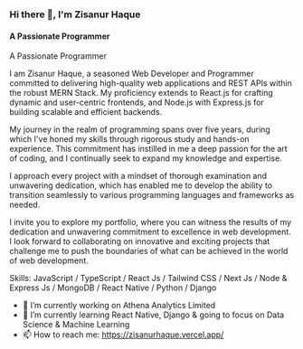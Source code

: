 ### Hi there 👋, I'm Zisanur Haque
#### A Passionate Programmer
A Passionate Programmer

I am Zisanur Haque, a seasoned Web Developer and Programmer committed to delivering high-quality web applications and REST APIs within the robust MERN Stack. My proficiency extends to React.js for crafting dynamic and user-centric frontends, and Node.js with Express.js for building scalable and efficient backends.

My journey in the realm of programming spans over five years, during which I've honed my skills through rigorous study and hands-on experience. This commitment has instilled in me a deep passion for the art of coding, and I continually seek to expand my knowledge and expertise.

I approach every project with a mindset of thorough examination and unwavering dedication, which has enabled me to develop the ability to transition seamlessly to various programming languages and frameworks as needed.

I invite you to explore my portfolio, where you can witness the results of my dedication and unwavering commitment to excellence in web development. I look forward to collaborating on innovative and exciting projects that challenge me to push the boundaries of what can be achieved in the world of web development.

Skills: JavaScript / TypeScript / React Js / Tailwind CSS /  Next Js / Node & Express Js / MongoDB / React Native / Python / Django

- 🔭 I’m currently working on Athena Analytics Limited 
- 🌱 I’m currently learning React Native, Django & going to focus on Data Science & Machine Learning 
- 📫 How to reach me: https://zisanurhaque.vercel.app/  

